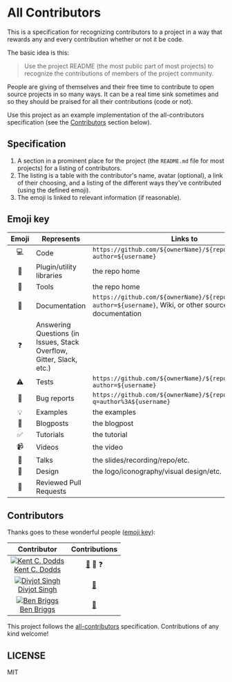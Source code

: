 # All Contributors

This is a specification for recognizing contributors to a project in a way that rewards any and every contribution
whether or not it be code.

The basic idea is this:

> Use the project README (the most public part of most projects) to recognize the contributions of members of the project community.

People are giving of themselves and their free time to contribute to open source projects in so many ways. It can be a real
time sink sometimes and so they should be praised for all their contributions (code or not).

Use this project as an example implementation of the all-contributors specification (see the [Contributors](#contributors) section below).

## Specification

1. A section in a prominent place for the project (the `README.md` file for most projects) for a listing of contributors.
2. The listing is a table with the contributor's name, avatar (optional), a link of their choosing, and a listing of the different ways they've contributed (using the defined emoji).
3. The emoji is linked to relevant information (if reasonable).

## Emoji key

Emoji | Represents | Links to
:---: | --- | ---
💻 | Code | `https://github.com/${ownerName}/${repoName}/commits?author=${username}`
🔌 | Plugin/utility libraries | the repo home
🔧 | Tools | the repo home
📖 | Documentation | `https://github.com/${ownerName}/${repoName}/commits?author=${username}`, Wiki, or other source of documentation
❓ | Answering Questions (in Issues, Stack Overflow, Gitter, Slack, etc.)
⚠️ | Tests | `https://github.com/${ownerName}/${repoName}/commits?author=${username}`
🐛 | Bug reports | `https://github.com/${ownerName}/${repoName}/issues?q=author%3A${username}`
💡 | Examples | the examples
📝 | Blogposts | the blogpost
✅ | Tutorials | the tutorial
📹 | Videos | the video
📢 | Talks | the slides/recording/repo/etc.
🎨 | Design | the logo/iconography/visual design/etc.
👀 | Reviewed Pull Requests

## Contributors

Thanks goes to these wonderful people ([emoji key](https://github.com/kentcdodds/all-contributors#emoji-key)):

Contributor | Contributions
:---: | :---:
[![Kent C. Dodds](https://avatars1.githubusercontent.com/u/1500684?s=130)<br />Kent C. Dodds](http://kentcdodds.com) | [📖](https://github.com/kentcdodds/all-contributors/commits?author=kentcdodds) 👀 ❓
[![Divjot Singh](https://avatars1.githubusercontent.com/u/6177621?s=130)<br />Divjot Singh](http://bogas04.github.io) | [📖](https://github.com/kentcdodds/all-contributors/commits?author=bogas04)
[![Ben Briggs](https://avatars1.githubusercontent.com/u/1282980?v=3&s=130)<br />Ben Briggs](http://beneb.info) | [📖](https://github.com/kentcdodds/all-contributors/commits?author=ben-eb)

This project follows the [all-contributors](https://github.com/kentcdodds/all-contributors) specification.
Contributions of any kind welcome!

## LICENSE

MIT


